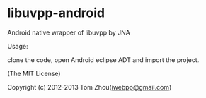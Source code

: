 libuvpp-android
===============

Android native wrapper of libuvpp by JNA


Usage:

  clone the code, open Android eclipse ADT and import the project.


(The MIT License)

Copyright (c) 2012-2013 Tom Zhou(iwebpp@gmail.com)

